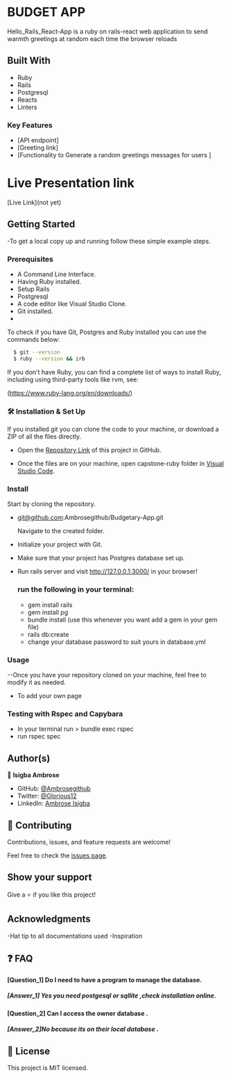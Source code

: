# BUDGET APP

Hello_Rails_React-App is a ruby on rails-react web application to send warmth greetings at random each time the browser reloads

## Built With

- Ruby
- Rails
- Postgresql
- Reacts
- Linters

### Key Features

- [API endpoint]
- [Greeting link]
- [Functionality to Generate a random greetings messages for users ]


# Live Presentation link
[Live Link](not yet)

## Getting Started
-To get a local copy up and running follow these simple example steps.

### Prerequisites

- A Command Line Interface.
- Having Ruby installed.
- Setup Rails
- Postgresql
- A code editor like Visual Studio Clone.
- Git installed.
- 

To check if you have Git, Postgres and Ruby installed you can use the commands below:

 ```sh
   $ git --version
   $ ruby --version && irb
   ```
If you don't have Ruby, you can find a complete list of ways to install Ruby, including using third-party tools like rvm, see:

(https://www.ruby-lang.org/en/downloads/)
### 🛠️ Installation & Set Up

If you installed git you can clone the code to your machine, or download a ZIP of all the files directly.


- Open the [Repository Link](https://github.com/Ambrosegithub/hello-rails-react) of this project in GitHub.

- Once the files are on your machine, open capstone-ruby folder in [Visual Studio Code](https://code.visualstudio.com/).

### Install
 Start by cloning the repository.
 
- git@github.com:Ambrosegithub/Budgetary-App.git

  Navigate to the created folder.

- Initialize your project with Git.
- Make sure that your project has Postgres database set up.
- Run rails server and visit http://127.0.0.1:3000/ in your browser!

  ### run the following in your terminal:
  - gem install rails
  - gem install pg
  - bundle install (use this whenever you want add a gem in your gem file)
  - rails db:create
  - change your database password to suit yours in database.yml
  
  

### Usage
--Once you have your repository cloned on your machine, feel free to modify it as needed.
- To add your own page

### Testing with Rspec and Capybara
  - In your terminal run > 
     bundle exec rspec
  - run rspec spec

  
## Author(s)
👤 **Isigba Ambrose**

- GitHub: [@Ambrosegithub](https://github.com/Ambrosegithub)
- Twitter: [@Glorious12](https://twitter.com/Glorious851)
- LinkedIn: [Ambrose Isigba](https://www.linkedin.com/in/ambrose-isigba/)


## 🤝 Contributing

Contributions, issues, and feature requests are welcome!

Feel free to check the [issues page](https://github.com/Ambrosegithub/hello-rails-react/issues).

## Show your support

Give a ⭐ if you like this project!

## Acknowledgments

-Hat tip to all documentations used
-Inspiration 


## ❓ FAQ


#### [Question_1] Do I need to have a program to manage the database. 

##### [Answer_1] Yes you need postgesql or sqllite ,check installation online.

#### [Question_2] Can I access the owner database .

##### [Answer_2]No because its on their local database .

## 📝 License
This project is MIT licensed.

